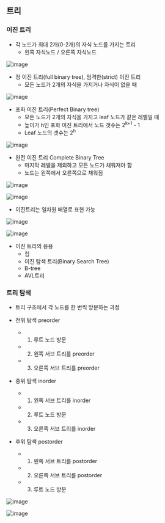 ## 트리

### 이진 트리
- 각 노드가 최대 2개(0-2개)의 자식 노드를 가지는 트리
  - 왼쪽 자식노드 / 오른쪽 자식노드

![image](https://user-images.githubusercontent.com/67304980/138602890-c4c1a2ff-7488-4a23-9a0f-a7e1718ae584.png)

- 정 이진 트리(full binary tree), 엄격한(strict) 이진 트리
  - 모든 노드가 2개의 자식을 가지거나 자식이 없을 때

![image](https://user-images.githubusercontent.com/67304980/138602921-54b80cee-3a58-4775-a422-12947ddd1448.png)

- 포화 이진 트리(Perfect Binary tree)
  - 모든 노드가 2개의 자식을 가지고 leaf 노드가 같은 레벨일 때
  - 높이가 h인 포화 이진 트리에서 노드 갯수는 2<sup>k+1</sup> - 1
  - Leaf 노드의 갯수는 2<sup>h</sup>

![image](https://user-images.githubusercontent.com/67304980/138602976-bac1bb76-384f-4e10-82eb-f8901827eb31.png)

- 완전 이진 트리 Complete Binary Tree
  - 마지막 레벨을 제외하고 모든 노드가 채워져야 함
  - 노드는 왼쪽에서 오른쪽으로 채워짐

![image](https://user-images.githubusercontent.com/67304980/138603003-885bc781-43a4-4b29-883b-9abb205df44c.png)

![image](https://user-images.githubusercontent.com/67304980/138603038-4b9f7451-7440-49b1-8092-bf33f1146fa9.png)

- 이진트리는 일차원 배열로 표현 가능

![image](https://user-images.githubusercontent.com/67304980/138603051-4403746b-deb4-41ca-a894-ade61f97b1f4.png)

![image](https://user-images.githubusercontent.com/67304980/138603068-78bdad7d-4bc8-42ff-a411-edc0c89ea35e.png)

- 이진 트리의 응용
  - 힙
  - 이진 탐색 트리(Binary Search Tree)
  - B-tree
  - AVL트리

### 트리 탐색
- 트리 구조에서 각 노드를 한 번씩 방문하는 과정

- 전위 탐색 preorder
  - 1. 루트 노드 방문
  - 2. 왼쪽 서브 트리를 preorder
  - 3. 오른쪽 서브 트리를 preorder

- 중위 탐색 inorder
  - 1. 왼쪽 서브 트리를 inorder
  - 2. 루트 노드 방문
  - 3. 오른쪽 서브 트리를 inorder

- 후위 탐색 postorder
  - 1. 왼쪽 서브 트리를 postorder
  - 2. 오른쪽 서브 트리를 postorder
  - 3. 루트 노드 방문

![image](https://user-images.githubusercontent.com/67304980/138603411-971b4166-f319-40fe-baf4-8bc97a7f0fe9.png)

![image](https://user-images.githubusercontent.com/67304980/138603416-dcd75fa1-d85a-45d1-a7f6-c9cbaa0af90a.png)











